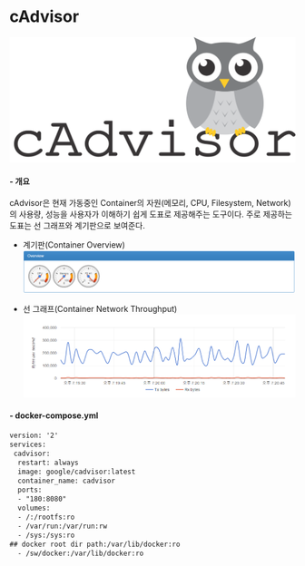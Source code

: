 cAdvisor
=========
![cAdvisor-logo](images/logo.png)

#### - 개요
cAdvisor은 현재 가동중인 Container의 자원(메모리, CPU, Filesystem, Network)의 사용량, 성능을 사용자가 이해하기 쉽게 도표로 제공해주는 도구이다. 주로 제공하는 도표는 선 그래프와 계기판으로 보여준다.
  - 계기판(Container Overview)
![container-overview-graph](images/graph1.PNG)


  - 선 그래프(Container Network Throughput)
![container-network-throughput](images/graph2.PNG)

#### - docker-compose.yml
```
version: '2'
services:
 cadvisor:
  restart: always
  image: google/cadvisor:latest
  container_name: cadvisor
  ports:
  - "180:8080"
  volumes:
  - /:/rootfs:ro
  - /var/run:/var/run:rw
  - /sys:/sys:ro
## docker root dir path:/var/lib/docker:ro
  - /sw/docker:/var/lib/docker:ro
```
